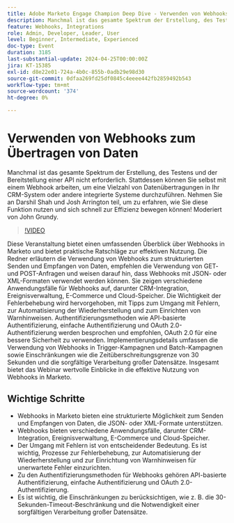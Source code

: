 ```yaml
---
title: Adobe Marketo Engage Champion Deep Dive - Verwenden von Webhooks zum Übertragen von Daten
description: Manchmal ist das gesamte Spektrum der Erstellung, des Testens und der Bereitstellung einer API nicht erforderlich. Stattdessen können Sie selbst mit einem Webhook arbeiten, um eine Vielzahl von Datenübertragungen in Ihr CRM-System oder andere integrierte Systeme durchzuführen. Nehmen Sie an Darshil Shah und Josh Arrington teil, um zu erfahren, wie Sie diese Funktion nutzen und sich schnell zur Effizienz bewegen können! Moderiert von John Grundy.
feature: Webhooks, Integrations
role: Admin, Developer, Leader, User
level: Beginner, Intermediate, Experienced
doc-type: Event
duration: 3185
last-substantial-update: 2024-04-25T00:00:00Z
jira: KT-15385
exl-id: d8e22e01-724a-4b0c-855b-0adb29e98d30
source-git-commit: 0dfaa269fd25df0845c4eeee442fb2859492b543
workflow-type: tm+mt
source-wordcount: '374'
ht-degree: 0%

---
```


# Verwenden von Webhooks zum Übertragen von Daten

Manchmal ist das gesamte Spektrum der Erstellung, des Testens und der Bereitstellung einer API nicht erforderlich. Stattdessen können Sie selbst mit einem Webhook arbeiten, um eine Vielzahl von Datenübertragungen in Ihr CRM-System oder andere integrierte Systeme durchzuführen. Nehmen Sie an Darshil Shah und Josh Arrington teil, um zu erfahren, wie Sie diese Funktion nutzen und sich schnell zur Effizienz bewegen können! Moderiert von John Grundy.

>[!VIDEO](https://video.tv.adobe.com/v/3428687/?learn=on)

Diese Veranstaltung bietet einen umfassenden Überblick über Webhooks in Marketo und bietet praktische Ratschläge zur effektiven Nutzung. Die Redner erläutern die Verwendung von Webhooks zum strukturierten Senden und Empfangen von Daten, empfehlen die Verwendung von GET- und POST-Anfragen und weisen darauf hin, dass Webhooks mit JSON- oder XML-Formaten verwendet werden können. Sie zeigen verschiedene Anwendungsfälle für Webhooks auf, darunter CRM-Integration, Ereignisverwaltung, E-Commerce und Cloud-Speicher. Die Wichtigkeit der Fehlerbehebung wird hervorgehoben, mit Tipps zum Umgang mit Fehlern, zur Automatisierung der Wiederherstellung und zum Einrichten von Warnhinweisen. Authentifizierungsmethoden wie API-basierte Authentifizierung, einfache Authentifizierung und OAuth 2.0-Authentifizierung werden besprochen und empfohlen, OAuth 2.0 für eine bessere Sicherheit zu verwenden. Implementierungsdetails umfassen die Verwendung von Webhooks in Trigger-Kampagnen und Batch-Kampagnen sowie Einschränkungen wie die Zeitüberschreitungsgrenze von 30 Sekunden und die sorgfältige Verarbeitung großer Datensätze. Insgesamt bietet das Webinar wertvolle Einblicke in die effektive Nutzung von Webhooks in Marketo.

## Wichtige Schritte

* Webhooks in Marketo bieten eine strukturierte Möglichkeit zum Senden und Empfangen von Daten, die JSON- oder XML-Formate unterstützen.
* Webhooks bieten verschiedene Anwendungsfälle, darunter CRM-Integration, Ereignisverwaltung, E-Commerce und Cloud-Speicher.
* Der Umgang mit Fehlern ist von entscheidender Bedeutung. Es ist wichtig, Prozesse zur Fehlerbehebung, zur Automatisierung der Wiederherstellung und zur Einrichtung von Warnhinweisen für unerwartete Fehler einzurichten.
* Zu den Authentifizierungsmethoden für Webhooks gehören API-basierte Authentifizierung, einfache Authentifizierung und OAuth 2.0-Authentifizierung.
* Es ist wichtig, die Einschränkungen zu berücksichtigen, wie z. B. die 30-Sekunden-Timeout-Beschränkung und die Notwendigkeit einer sorgfältigen Verarbeitung großer Datensätze.
